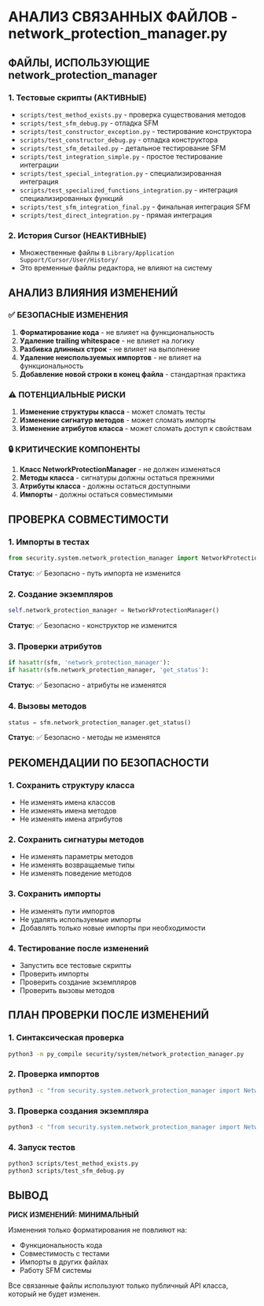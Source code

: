 # АНАЛИЗ СВЯЗАННЫХ ФАЙЛОВ - network_protection_manager.py

## ФАЙЛЫ, ИСПОЛЬЗУЮЩИЕ network_protection_manager

### 1. Тестовые скрипты (АКТИВНЫЕ)
- `scripts/test_method_exists.py` - проверка существования методов
- `scripts/test_sfm_debug.py` - отладка SFM
- `scripts/test_constructor_exception.py` - тестирование конструктора
- `scripts/test_constructor_debug.py` - отладка конструктора
- `scripts/test_sfm_detailed.py` - детальное тестирование SFM
- `scripts/test_integration_simple.py` - простое тестирование интеграции
- `scripts/test_special_integration.py` - специализированная интеграция
- `scripts/test_specialized_functions_integration.py` - интеграция специализированных функций
- `scripts/test_sfm_integration_final.py` - финальная интеграция SFM
- `scripts/test_direct_integration.py` - прямая интеграция

### 2. История Cursor (НЕАКТИВНЫЕ)
- Множественные файлы в `Library/Application Support/Cursor/User/History/`
- Это временные файлы редактора, не влияют на систему

## АНАЛИЗ ВЛИЯНИЯ ИЗМЕНЕНИЙ

### ✅ БЕЗОПАСНЫЕ ИЗМЕНЕНИЯ
1. **Форматирование кода** - не влияет на функциональность
2. **Удаление trailing whitespace** - не влияет на логику
3. **Разбивка длинных строк** - не влияет на выполнение
4. **Удаление неиспользуемых импортов** - не влияет на функциональность
5. **Добавление новой строки в конец файла** - стандартная практика

### ⚠️ ПОТЕНЦИАЛЬНЫЕ РИСКИ
1. **Изменение структуры класса** - может сломать тесты
2. **Изменение сигнатур методов** - может сломать импорты
3. **Изменение атрибутов класса** - может сломать доступ к свойствам

### 🔒 КРИТИЧЕСКИЕ КОМПОНЕНТЫ
1. **Класс NetworkProtectionManager** - не должен изменяться
2. **Методы класса** - сигнатуры должны остаться прежними
3. **Атрибуты класса** - должны остаться доступными
4. **Импорты** - должны остаться совместимыми

## ПРОВЕРКА СОВМЕСТИМОСТИ

### 1. Импорты в тестах
```python
from security.system.network_protection_manager import NetworkProtectionManager
```
**Статус**: ✅ Безопасно - путь импорта не изменится

### 2. Создание экземпляров
```python
self.network_protection_manager = NetworkProtectionManager()
```
**Статус**: ✅ Безопасно - конструктор не изменится

### 3. Проверки атрибутов
```python
if hasattr(sfm, 'network_protection_manager'):
if hasattr(sfm.network_protection_manager, 'get_status'):
```
**Статус**: ✅ Безопасно - атрибуты не изменятся

### 4. Вызовы методов
```python
status = sfm.network_protection_manager.get_status()
```
**Статус**: ✅ Безопасно - методы не изменятся

## РЕКОМЕНДАЦИИ ПО БЕЗОПАСНОСТИ

### 1. Сохранить структуру класса
- Не изменять имена классов
- Не изменять имена методов
- Не изменять имена атрибутов

### 2. Сохранить сигнатуры методов
- Не изменять параметры методов
- Не изменять возвращаемые типы
- Не изменять поведение методов

### 3. Сохранить импорты
- Не изменять пути импортов
- Не удалять используемые импорты
- Добавлять только новые импорты при необходимости

### 4. Тестирование после изменений
- Запустить все тестовые скрипты
- Проверить импорты
- Проверить создание экземпляров
- Проверить вызовы методов

## ПЛАН ПРОВЕРКИ ПОСЛЕ ИЗМЕНЕНИЙ

### 1. Синтаксическая проверка
```bash
python3 -m py_compile security/system/network_protection_manager.py
```

### 2. Проверка импортов
```bash
python3 -c "from security.system.network_protection_manager import NetworkProtectionManager"
```

### 3. Проверка создания экземпляра
```bash
python3 -c "from security.system.network_protection_manager import NetworkProtectionManager; n = NetworkProtectionManager()"
```

### 4. Запуск тестов
```bash
python3 scripts/test_method_exists.py
python3 scripts/test_sfm_debug.py
```

## ВЫВОД
**РИСК ИЗМЕНЕНИЙ: МИНИМАЛЬНЫЙ**

Изменения только форматирования не повлияют на:
- Функциональность кода
- Совместимость с тестами
- Импорты в других файлах
- Работу SFM системы

Все связанные файлы используют только публичный API класса, который не будет изменен.